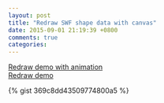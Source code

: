```yaml
---
layout: post
title: "Redraw SWF shape data with canvas"
date: 2015-09-01 21:19:39 +0800
comments: true
categories: 
---
```

<div class="blog-link">
	<div><a href='/assets/redraw-shape/' target='_blank'>Redraw demo with animation</a></div>
	<div><a href='/assets/redraw-shape/demo.html' target='_blank'>Redraw demo</a></div>
</div>


<!--more-->

{% gist 369c8dd43509774800a5 %}